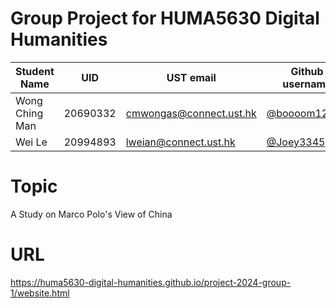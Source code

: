# Group Project for HUMA5630 Digital Humanities

| Student Name | UID | UST email | Github username |
| ------------ | --- | --------- | --------------- |
| Wong Ching Man   | 20690332 |  cmwongas@connect.ust.hk    |    [@boooom12376](https://github.com/boooom12376)       |
|  Wei Le          | 20994893 |  lweian@connect.ust.hk      |    [@Joey3345](https://github.com/Joey3345)          |


# Topic
A Study on Marco Polo's View of China

# URL
https://huma5630-digital-humanities.github.io/project-2024-group-1/website.html
